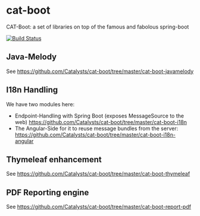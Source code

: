 # cat-boot

CAT-Boot: a set of libraries on top of the famous and fabolous spring-boot

[![Build Status](https://travis-ci.org/Catalysts/cat-boot.svg?branch=master)](https://travis-ci.org/Catalysts/cat-boot)

## Java-Melody

See https://github.com/Catalysts/cat-boot/tree/master/cat-boot-javamelody


## I18n Handling

We have two modules here:

* Endpoint-Handling with Spring Boot (exposes MessageSource to the web) https://github.com/Catalysts/cat-boot/tree/master/cat-boot-i18n
* The Angular-Side for it to reuse message bundles from the server: https://github.com/Catalysts/cat-boot/tree/master/cat-boot-i18n-angular

## Thymeleaf enhancement

See https://github.com/Catalysts/cat-boot/tree/master/cat-boot-thymeleaf

## PDF Reporting engine

See https://github.com/Catalysts/cat-boot/tree/master/cat-boot-report-pdf